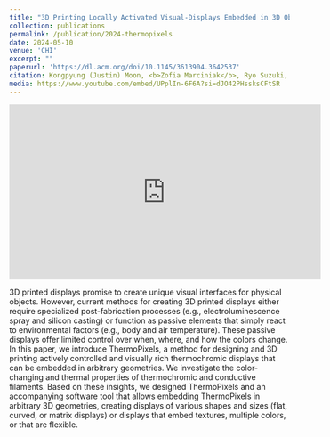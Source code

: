 ```yaml
---
title: "3D Printing Locally Activated Visual-Displays Embedded in 3D Objects via Electrically Conductive and Thermochromic Materials"
collection: publications
permalink: /publication/2024-thermopixels
date: 2024-05-10
venue: 'CHI'
excerpt: ""
paperurl: 'https://dl.acm.org/doi/10.1145/3613904.3642537'
citation: Kongpyung (Justin) Moon, <b>Zofia Marciniak</b>, Ryo Suzuki, and Andrea Bianchi
media: https://www.youtube.com/embed/UPplIn-6F6A?si=dJO42PHssksCFtSR
---
```


<iframe width="560" height="315" src="https://www.youtube.com/embed/UPplIn-6F6A?si=dJO42PHssksCFtSR" title="YouTube video player" frameborder="0" allow="accelerometer; autoplay; clipboard-write; encrypted-media; gyroscope; picture-in-picture; web-share" referrerpolicy="strict-origin-when-cross-origin" allowfullscreen></iframe>
<br>

3D printed displays promise to create unique visual interfaces for physical objects. However, current methods for creating 3D printed displays either require specialized post-fabrication processes (e.g., electroluminescence spray and silicon casting) or function as passive elements that simply react to environmental factors (e.g., body and air temperature). These passive displays offer limited control over when, where, and how the colors change. In this paper, we introduce ThermoPixels, a method for designing and 3D printing actively controlled and visually rich thermochromic displays that can be embedded in arbitrary geometries. We investigate the color-changing and thermal properties of thermochromic and conductive filaments. Based on these insights, we designed ThermoPixels and an accompanying software tool that allows embedding ThermoPixels in arbitrary 3D geometries, creating displays of various shapes and sizes (flat, curved, or matrix displays) or displays that embed textures, multiple colors, or that are flexible.
